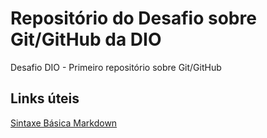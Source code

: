# Repositório do Desafio sobre Git/GitHub da DIO

Desafio DIO - Primeiro repositório sobre Git/GitHub

## Links úteis

[Sintaxe Básica Markdown](https://www.markdownguide.org/basic-syntax/)
